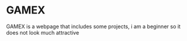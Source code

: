 # GAMEX
GAMEX is a webpage that includes some projects, i am a beginner so it does not look much attractive
